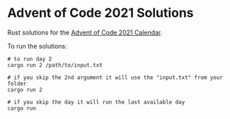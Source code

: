 # Advent of Code 2021 Solutions

Rust solutions for the [Advent of Code 2021 Calendar](https://adventofcode.com/2021).

To run the solutions:

```shell
# to run day 2
cargo run 2 /path/to/input.txt

# if you skip the 2nd argument it will use the "input.txt" from your folder
cargo run 2

# if you skip the day it will run the last available day
cargo run
```
